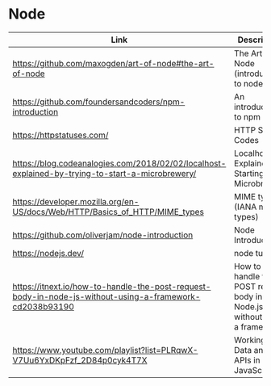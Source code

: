 # Node

| Link | Description | Added by |
| ---- | ----------- | -------- |
| https://github.com/maxogden/art-of-node#the-art-of-node | The Art of Node (introduction to node) | glrta  |
| https://github.com/foundersandcoders/npm-introduction | An introduction to npm | akomiqaia |
| https://httpstatuses.com/ | HTTP Status Codes | akomiqaia |
| https://blog.codeanalogies.com/2018/02/02/localhost-explained-by-trying-to-start-a-microbrewery/ | Localhost Explained By Starting A Microbrewery| akomiqaia |
| https://developer.mozilla.org/en-US/docs/Web/HTTP/Basics_of_HTTP/MIME_types | MIME types (IANA media types) | akomiqaia |
| https://github.com/oliverjam/node-introduction | Node Introduction | akomiqaia |
| https://nodejs.dev/ | node tutorial | akomiqaia |
| https://itnext.io/how-to-handle-the-post-request-body-in-node-js-without-using-a-framework-cd2038b93190 | How to handle the POST request body in Node.js without using a framework | akomiqaia |
| https://www.youtube.com/playlist?list=PLRqwX-V7Uu6YxDKpFzf_2D84p0cyk4T7X | Working with Data and APIs in JavaScript | akomiqaia |
